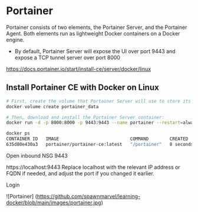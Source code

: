 # Portainer

Portainer consists of two elements, the Portainer Server, and the Portainer Agent. Both elements run as lightweight Docker containers on a Docker engine.

* By default, Portainer Server will expose the UI over port 9443 and expose a TCP tunnel server over port 8000

https://docs.portainer.io/start/install-ce/server/docker/linux

## Install Portainer CE with Docker on Linux

```bash
# First, create the volume that Portainer Server will use to store its database:
docker volume create portainer_data

# Then, download and install the Portainer Server container:
docker run -d -p 8000:8000 -p 9443:9443 --name portainer --restart=always -v /var/run/docker.sock:/var/run/docker.sock -v portainer_data:/data portainer/portainer-ce:latest

docker ps
CONTAINER ID   IMAGE                           COMMAND        CREATED         STATUS         PORTS                                                                                            NAMES
635d80e430a3   portainer/portainer-ce:latest   "/portainer"   8 seconds ago   Up 7 seconds   0.0.0.0:8000->8000/tcp, :::8000->8000/tcp, 0.0.0.0:9443->9443/tcp, :::9443->9443/tcp, 9000/tcp   portainer
```
Open inbound NSG 9443

https://localhost:9443 Replace localhost with the relevant IP address or FQDN if needed, and adjust the port if you changed it earlier.

Login

![Portainer] (https://github.com/spawnmarvel/learning-docker/blob/main/images/portainer.jpg)


